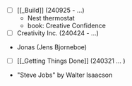 
- [ ] [[_Build]] (240925 - ...)
	- Nest thermostat
	- book: Creative Confidence
- [ ] Creativity Inc. (240424 - ...)
- Jonas (Jens Bjorneboe)
- [ ] [[_Getting Things Done]] (240321 ... )
- "Steve Jobs" by Walter Isaacson


